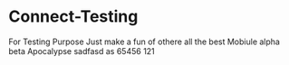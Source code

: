 # Connect-Testing
For Testing Purpose
Just make a fun of othere
all the best
Mobiule
alpha
beta
Apocalypse
sadfasd
as
65456
121
